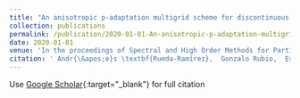 ```yaml
---
title: "An anisotropic p-adaptation multigrid scheme for discontinuous Galerkin methods"
collection: publications
permalink: /publication/2020-01-01-An-anisotropic-p-adaptation-multigrid-scheme-for-discontinuous-Galerkin-methods
date: 2020-01-01
venue: 'In the proceedings of Spectral and High Order Methods for Partial Differential Equations ICOSAHOM 2018: Selected Papers from the ICOSAHOM Conference, London, UK, July 9-13, 2018'
citation: ' Andr{\&apos;e}s \textbf{Rueda-Ramírez},  Gonzalo Rubio,  Esteban Ferrer,  Eusebio Valero, &quot;An anisotropic p-adaptation multigrid scheme for discontinuous Galerkin methods.&quot; In the proceedings of Spectral and High Order Methods for Partial Differential Equations ICOSAHOM 2018: Selected Papers from the ICOSAHOM Conference, London, UK, July 9-13, 2018, 2020.'
---
```

Use [Google Scholar](https://scholar.google.com/scholar?q=An+anisotropic+p+adaptation+multigrid+scheme+for+discontinuous+Galerkin+methods){:target="_blank"} for full citation